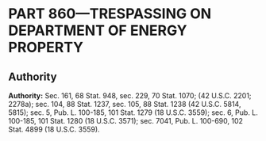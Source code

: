 # PART 860—TRESPASSING ON DEPARTMENT OF ENERGY PROPERTY


## Authority

**Authority:** Sec. 161, 68 Stat. 948, sec. 229, 70 Stat. 1070; (42 U.S.C. 2201; 2278a); sec. 104, 88 Stat. 1237, sec. 105, 88 Stat. 1238 (42 U.S.C. 5814, 5815); sec. 5, Pub. L. 100-185, 101 Stat. 1279 (18 U.S.C. 3559); sec. 6, Pub. L. 100-185, 101 Stat. 1280 (18 U.S.C. 3571); sec. 7041, Pub. L. 100-690, 102 Stat. 4899 (18 U.S.C. 3559). 


